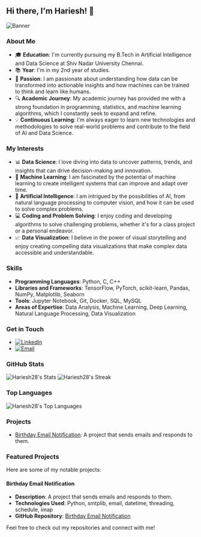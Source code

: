 ## Hi there, I'm Hariesh! 👋

![Banner](https://drive.google.com/file/d/1r8yjJHGr7WGRviOnBTAaNLQwEOrRHfbe/view?usp=drive_link)

### About Me
- 🎓 **Education**: I'm currently pursuing my B.Tech in Artificial Intelligence and Data Science at Shiv Nadar University Chennai.
- 📚 **Year**: I'm in my 2nd year of studies.
- 🧠 **Passion**: I am passionate about understanding how data can be transformed into actionable insights and how machines can be trained to think and learn like humans.
- 🔍 **Academic Journey**: My academic journey has provided me with a strong foundation in programming, statistics, and machine learning algorithms, which I constantly seek to expand and refine.
- 💡 **Continuous Learning**: I'm always eager to learn new technologies and methodologies to solve real-world problems and contribute to the field of AI and Data Science.

### My Interests
- 📊 **Data Science**: I love diving into data to uncover patterns, trends, and insights that can drive decision-making and innovation.
- 🤖 **Machine Learning**: I am fascinated by the potential of machine learning to create intelligent systems that can improve and adapt over time.
- 🧠 **Artificial Intelligence**: I am intrigued by the possibilities of AI, from natural language processing to computer vision, and how it can be used to solve complex problems.
- 💻 **Coding and Problem Solving**: I enjoy coding and developing algorithms to solve challenging problems, whether it's for a class project or a personal endeavor.
- 📈 **Data Visualization**: I believe in the power of visual storytelling and enjoy creating compelling data visualizations that make complex data accessible and understandable.

### Skills
- **Programming Languages**: Python, C, C++
- **Libraries and Frameworks**: TensorFlow, PyTorch, scikit-learn, Pandas, NumPy, Matplotlib, Seaborn
- **Tools**: Jupyter Notebook, Git, Docker, SQL, MySQL
- **Areas of Expertise**: Data Analysis, Machine Learning, Deep Learning, Natural Language Processing, Data Visualization

### Get in Touch
- [![LinkedIn](https://img.shields.io/badge/LinkedIn-0077B5?style=for-the-badge&logo=linkedin&logoColor=white)](https://www.linkedin.com/in/hariesh-r-1104312b3/)
- [![Email](https://img.shields.io/badge/Email-D14836?style=for-the-badge&logo=gmail&logoColor=white)](mailto:hariesh28606@gmail.com)

### GitHub Stats
![Hariesh28's Stats](https://github-readme-stats.vercel.app/api?username=Hariesh28&theme=chartreuse-dark&show_icons=true&hide_border=false&count_private=true)
![Hariesh28's Streak](https://github-readme-streak-stats.herokuapp.com/?user=Hariesh28&theme=chartreuse-dark&hide_border=false)

### Top Languages
![Hariesh28's Top Languages](https://github-readme-stats.vercel.app/api/top-langs/?username=Hariesh28&theme=chartreuse-dark&show_icons=true&hide_border=false&layout=compact)

### Projects
- [Birthday Email Notification](https://github.com/Hariesh28/birthday-email-notification): A project that sends emails and responds to them.

### Featured Projects
Here are some of my notable projects:

#### Birthday Email Notification
- **Description**: A project that sends emails and responds to them.
- **Technologies Used**: Python, smtplib, email, datetime, threading, schedule, imap
- **GitHub Repository**: [Birthday Email Notification](https://github.com/Hariesh28/birthday-email-notification)

Feel free to check out my repositories and connect with me!
